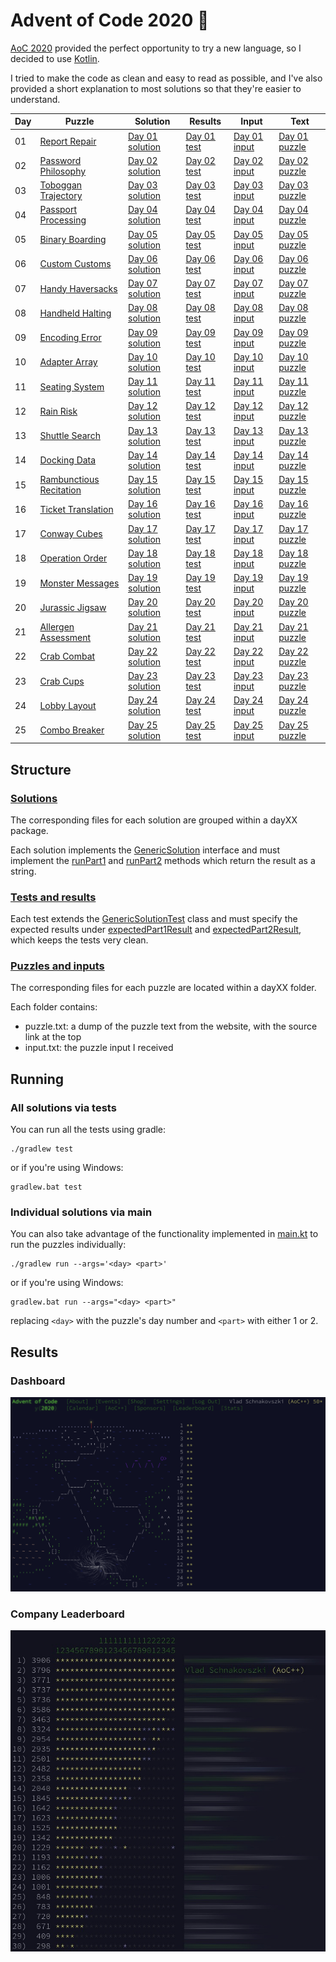 # Advent of Code 2020 :christmas_tree:

[AoC 2020](http://adventofcode.com/2020) provided the perfect opportunity to try a new language, so I decided to use [Kotlin](https://kotlinlang.org/).

I tried to make the code as clean and easy to read as possible, and I've also provided a short explanation to most solutions so that they're easier to understand.

|Day|Puzzle|Solution|Results|Input|Text|
|-----|-----|-----|-----|-----|-----|
|01|[Report Repair](http://adventofcode.com/2020/day/1)|[Day 01 solution](/src/main/kotlin/solutions/day01/Solution.kt)|[Day 01 test](/src/test/kotlin/solutions/day01/SolutionTest.kt)|[Day 01 input](/src/main/resources/solutions/day01/input.txt)|[Day 01 puzzle](/src/main/resources/solutions/day01/puzzle.txt)|
|02|[Password Philosophy](http://adventofcode.com/2020/day/2)|[Day 02 solution](/src/main/kotlin/solutions/day02/Solution.kt)|[Day 02 test](/src/test/kotlin/solutions/day02/SolutionTest.kt)|[Day 02 input](/src/main/resources/solutions/day02/input.txt)|[Day 02 puzzle](/src/main/resources/solutions/day02/puzzle.txt)|
|03|[Toboggan Trajectory](http://adventofcode.com/2020/day/3)|[Day 03 solution](/src/main/kotlin/solutions/day03/Solution.kt)|[Day 03 test](/src/test/kotlin/solutions/day03/SolutionTest.kt)|[Day 03 input](/src/main/resources/solutions/day03/input.txt)|[Day 03 puzzle](/src/main/resources/solutions/day03/puzzle.txt)|
|04|[Passport Processing](http://adventofcode.com/2020/day/4)|[Day 04 solution](/src/main/kotlin/solutions/day04/Solution.kt)|[Day 04 test](/src/test/kotlin/solutions/day04/SolutionTest.kt)|[Day 04 input](/src/main/resources/solutions/day04/input.txt)|[Day 04 puzzle](/src/main/resources/solutions/day04/puzzle.txt)|
|05|[Binary Boarding](http://adventofcode.com/2020/day/5)|[Day 05 solution](/src/main/kotlin/solutions/day05/Solution.kt)|[Day 05 test](/src/test/kotlin/solutions/day05/SolutionTest.kt)|[Day 05 input](/src/main/resources/solutions/day05/input.txt)|[Day 05 puzzle](/src/main/resources/solutions/day05/puzzle.txt)|
|06|[Custom Customs](http://adventofcode.com/2020/day/6)|[Day 06 solution](/src/main/kotlin/solutions/day06/Solution.kt)|[Day 06 test](/src/test/kotlin/solutions/day06/SolutionTest.kt)|[Day 06 input](/src/main/resources/solutions/day06/input.txt)|[Day 06 puzzle](/src/main/resources/solutions/day06/puzzle.txt)|
|07|[Handy Haversacks](http://adventofcode.com/2020/day/7)|[Day 07 solution](/src/main/kotlin/solutions/day07/Solution.kt)|[Day 07 test](/src/test/kotlin/solutions/day07/SolutionTest.kt)|[Day 07 input](/src/main/resources/solutions/day07/input.txt)|[Day 07 puzzle](/src/main/resources/solutions/day07/puzzle.txt)|
|08|[Handheld Halting](http://adventofcode.com/2020/day/8)|[Day 08 solution](/src/main/kotlin/solutions/day08/Solution.kt)|[Day 08 test](/src/test/kotlin/solutions/day08/SolutionTest.kt)|[Day 08 input](/src/main/resources/solutions/day08/input.txt)|[Day 08 puzzle](/src/main/resources/solutions/day08/puzzle.txt)|
|09|[Encoding Error](http://adventofcode.com/2020/day/9)|[Day 09 solution](/src/main/kotlin/solutions/day09/Solution.kt)|[Day 09 test](/src/test/kotlin/solutions/day09/SolutionTest.kt)|[Day 09 input](/src/main/resources/solutions/day09/input.txt)|[Day 09 puzzle](/src/main/resources/solutions/day09/puzzle.txt)|
|10|[Adapter Array](http://adventofcode.com/2020/day/10)|[Day 10 solution](/src/main/kotlin/solutions/day10/Solution.kt)|[Day 10 test](/src/test/kotlin/solutions/day10/SolutionTest.kt)|[Day 10 input](/src/main/resources/solutions/day10/input.txt)|[Day 10 puzzle](/src/main/resources/solutions/day10/puzzle.txt)|
|11|[Seating System](http://adventofcode.com/2020/day/11)|[Day 11 solution](/src/main/kotlin/solutions/day11/Solution.kt)|[Day 11 test](/src/test/kotlin/solutions/day11/SolutionTest.kt)|[Day 11 input](/src/main/resources/solutions/day11/input.txt)|[Day 11 puzzle](/src/main/resources/solutions/day11/puzzle.txt)|
|12|[Rain Risk](http://adventofcode.com/2020/day/12)|[Day 12 solution](/src/main/kotlin/solutions/day12/Solution.kt)|[Day 12 test](/src/test/kotlin/solutions/day12/SolutionTest.kt)|[Day 12 input](/src/main/resources/solutions/day12/input.txt)|[Day 12 puzzle](/src/main/resources/solutions/day12/puzzle.txt)|
|13|[Shuttle Search](http://adventofcode.com/2020/day/13)|[Day 13 solution](/src/main/kotlin/solutions/day13/Solution.kt)|[Day 13 test](/src/test/kotlin/solutions/day13/SolutionTest.kt)|[Day 13 input](/src/main/resources/solutions/day13/input.txt)|[Day 13 puzzle](/src/main/resources/solutions/day13/puzzle.txt)|
|14|[Docking Data](http://adventofcode.com/2020/day/14)|[Day 14 solution](/src/main/kotlin/solutions/day14/Solution.kt)|[Day 14 test](/src/test/kotlin/solutions/day14/SolutionTest.kt)|[Day 14 input](/src/main/resources/solutions/day14/input.txt)|[Day 14 puzzle](/src/main/resources/solutions/day14/puzzle.txt)|
|15|[Rambunctious Recitation](http://adventofcode.com/2020/day/15)|[Day 15 solution](/src/main/kotlin/solutions/day15/Solution.kt)|[Day 15 test](/src/test/kotlin/solutions/day15/SolutionTest.kt)|[Day 15 input](/src/main/resources/solutions/day15/input.txt)|[Day 15 puzzle](/src/main/resources/solutions/day15/puzzle.txt)|
|16|[Ticket Translation](http://adventofcode.com/2020/day/16)|[Day 16 solution](/src/main/kotlin/solutions/day16/Solution.kt)|[Day 16 test](/src/test/kotlin/solutions/day16/SolutionTest.kt)|[Day 16 input](/src/main/resources/solutions/day16/input.txt)|[Day 16 puzzle](/src/main/resources/solutions/day16/puzzle.txt)|
|17|[Conway Cubes](http://adventofcode.com/2020/day/17)|[Day 17 solution](/src/main/kotlin/solutions/day17/Solution.kt)|[Day 17 test](/src/test/kotlin/solutions/day17/SolutionTest.kt)|[Day 17 input](/src/main/resources/solutions/day17/input.txt)|[Day 17 puzzle](/src/main/resources/solutions/day17/puzzle.txt)|
|18|[Operation Order](http://adventofcode.com/2020/day/18)|[Day 18 solution](/src/main/kotlin/solutions/day18/Solution.kt)|[Day 18 test](/src/test/kotlin/solutions/day18/SolutionTest.kt)|[Day 18 input](/src/main/resources/solutions/day18/input.txt)|[Day 18 puzzle](/src/main/resources/solutions/day18/puzzle.txt)|
|19|[Monster Messages](http://adventofcode.com/2020/day/19)|[Day 19 solution](/src/main/kotlin/solutions/day19/Solution.kt)|[Day 19 test](/src/test/kotlin/solutions/day19/SolutionTest.kt)|[Day 19 input](/src/main/resources/solutions/day19/input.txt)|[Day 19 puzzle](/src/main/resources/solutions/day19/puzzle.txt)|
|20|[Jurassic Jigsaw](http://adventofcode.com/2020/day/20)|[Day 20 solution](/src/main/kotlin/solutions/day20/Solution.kt)|[Day 20 test](/src/test/kotlin/solutions/day20/SolutionTest.kt)|[Day 20 input](/src/main/resources/solutions/day20/input.txt)|[Day 20 puzzle](/src/main/resources/solutions/day20/puzzle.txt)|
|21|[Allergen Assessment](http://adventofcode.com/2020/day/21)|[Day 21 solution](/src/main/kotlin/solutions/day21/Solution.kt)|[Day 21 test](/src/test/kotlin/solutions/day21/SolutionTest.kt)|[Day 21 input](/src/main/resources/solutions/day21/input.txt)|[Day 21 puzzle](/src/main/resources/solutions/day21/puzzle.txt)|
|22|[Crab Combat](http://adventofcode.com/2020/day/22)|[Day 22 solution](/src/main/kotlin/solutions/day22/Solution.kt)|[Day 22 test](/src/test/kotlin/solutions/day22/SolutionTest.kt)|[Day 22 input](/src/main/resources/solutions/day22/input.txt)|[Day 22 puzzle](/src/main/resources/solutions/day22/puzzle.txt)|
|23|[Crab Cups](http://adventofcode.com/2020/day/23)|[Day 23 solution](/src/main/kotlin/solutions/day23/Solution.kt)|[Day 23 test](/src/test/kotlin/solutions/day23/SolutionTest.kt)|[Day 23 input](/src/main/resources/solutions/day23/input.txt)|[Day 23 puzzle](/src/main/resources/solutions/day23/puzzle.txt)|
|24|[Lobby Layout](http://adventofcode.com/2020/day/24)|[Day 24 solution](/src/main/kotlin/solutions/day24/Solution.kt)|[Day 24 test](/src/test/kotlin/solutions/day24/SolutionTest.kt)|[Day 24 input](/src/main/resources/solutions/day24/input.txt)|[Day 24 puzzle](/src/main/resources/solutions/day24/puzzle.txt)|
|25|[Combo Breaker](http://adventofcode.com/2020/day/25)|[Day 25 solution](/src/main/kotlin/solutions/day25/Solution.kt)|[Day 25 test](/src/test/kotlin/solutions/day25/SolutionTest.kt)|[Day 25 input](/src/main/resources/solutions/day25/input.txt)|[Day 25 puzzle](/src/main/resources/solutions/day25/puzzle.txt)|

## Structure

### [Solutions](/src/main/kotlin/solutions)
The corresponding files for each solution are grouped within a dayXX package.

Each solution implements the [GenericSolution](/src/main/kotlin/solutions/GenericSolution.kt) interface and must implement the [runPart1](/src/main/kotlin/solutions/GenericSolution.kt#L6) and [runPart2](/src/main/kotlin/solutions/GenericSolution.kt#L7) methods which return the result as a string. 

### [Tests and results](/src/test/kotlin/solutions)
Each test extends the [GenericSolutionTest](/src/test/kotlin/GenericSolutionTest.kt) class and must specify the expected results under [expectedPart1Result](/src/test/kotlin/GenericSolutionTest.kt#L7) and [expectedPart2Result](/src/test/kotlin/GenericSolutionTest.kt#L8), which keeps the tests very clean.

### [Puzzles and inputs](/src/main/resources/solutions)
The corresponding files for each puzzle are located within a dayXX folder.

Each folder contains:
- puzzle.txt: a dump of the puzzle text from the website, with the source link at the top
- input.txt: the puzzle input I received

## Running

### All solutions via tests
You can run all the tests using gradle:

    ./gradlew test

or if you're using Windows:

    gradlew.bat test

### Individual solutions via main
You can also take advantage of the functionality implemented in [main.kt](/src/main/kotlin/main.kt) to run the puzzles individually:

    ./gradlew run --args='<day> <part>'

or if you're using Windows:

    gradlew.bat run --args="<day> <part>"

replacing `<day>` with the puzzle's day number and `<part>` with either 1 or 2.

## Results

### Dashboard
![Advent of Code 2020 Dashboard Result](dashboard.png)


### Company Leaderboard
![Anonymized Private Company Leaderboard](company-leaderboard-anonymized.jpg)
